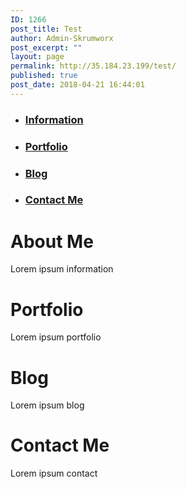 ```yaml
---
ID: 1266
post_title: Test
author: Admin-Skrumworx
post_excerpt: ""
layout: page
permalink: http://35.184.23.199/test/
published: true
post_date: 2018-04-21 16:44:01
---
```

<ul id="menu" >
    <li><a id="information-link" href="#"><h3> Information </h3> </a></li>
    <li><a id="portfolio-link" href="#"><h3> Portfolio </h3> </a></li> 
    <li><a id="blog-link" href="#"><h3> Blog </h3> </a></li>
    <li><a id="contact-link" href="#"><h3> Contact Me </h3> </a></li>
</ul>
                <h1> About Me </h1>
                <p> Lorem ipsum information </p>
                <h1> Portfolio </h1>
                <p> Lorem ipsum portfolio </p>
                <h1> Blog </h1>
                <p> Lorem ipsum blog </p>
                <h1> Contact Me </h1>
                <p> Lorem ipsum contact </p>